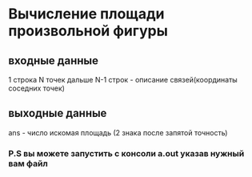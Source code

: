 # Вычисление площади произвольной фигуры
## входные данные
1 строка N точек
дальше N-1 строк - описание связей(координаты соседних точек)
## выходные данные
ans - число искомая площадь (2 знака после запятой точность)

### P.S вы можете запустить с консоли a.out указав нужный вам файл
